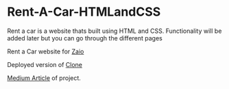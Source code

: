 # Rent-A-Car-HTMLandCSS
Rent a car is a website thats built using HTML and CSS. Functionality will be added later but you can go through the different pages


Rent a Car website for [Zaio](https://www.zaio.io/learn)

Deployed version of [Clone](https://me-fidelity.netlify.app/)

[Medium Article](https://medium.com/@jadonpaulse/zaio-project-rent-a-car-app-7a47962fbf0d) of project.
